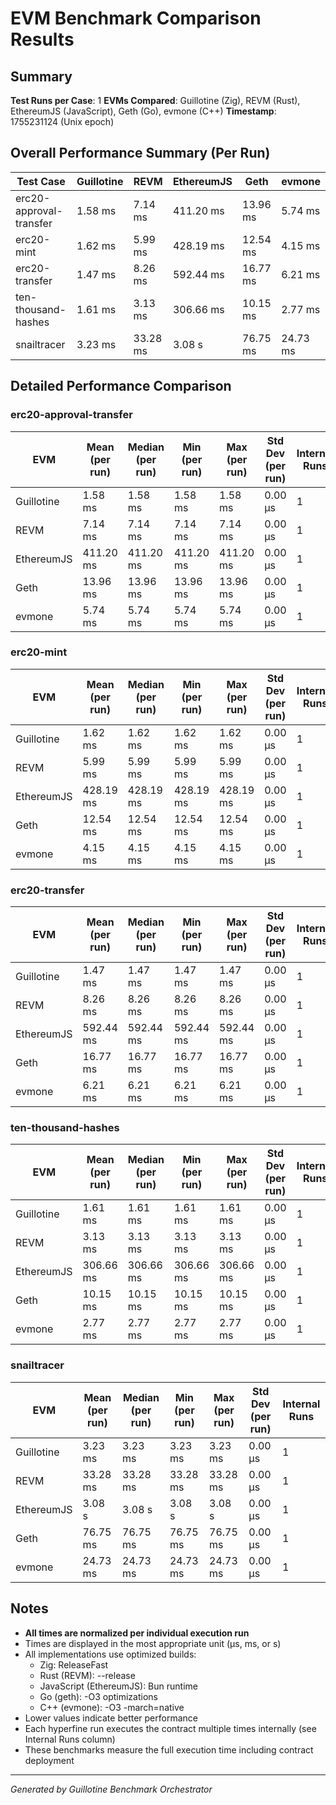 # EVM Benchmark Comparison Results

## Summary

**Test Runs per Case**: 1
**EVMs Compared**: Guillotine (Zig), REVM (Rust), EthereumJS (JavaScript), Geth (Go), evmone (C++)
**Timestamp**: 1755231124 (Unix epoch)

## Overall Performance Summary (Per Run)

| Test Case | Guillotine | REVM | EthereumJS | Geth | evmone |
|-----------|------------|------|------------|------|--------|
| erc20-approval-transfer   | 1.58 ms | 7.14 ms | 411.20 ms | 13.96 ms | 5.74 ms |
| erc20-mint                | 1.62 ms | 5.99 ms | 428.19 ms | 12.54 ms | 4.15 ms |
| erc20-transfer            | 1.47 ms | 8.26 ms | 592.44 ms | 16.77 ms | 6.21 ms |
| ten-thousand-hashes       | 1.61 ms | 3.13 ms | 306.66 ms | 10.15 ms | 2.77 ms |
| snailtracer               | 3.23 ms | 33.28 ms | 3.08 s | 76.75 ms | 24.73 ms |

## Detailed Performance Comparison

### erc20-approval-transfer

| EVM | Mean (per run) | Median (per run) | Min (per run) | Max (per run) | Std Dev (per run) | Internal Runs |
|-----|----------------|------------------|---------------|---------------|-------------------|---------------|
| Guillotine  | 1.58 ms | 1.58 ms | 1.58 ms | 1.58 ms | 0.00 μs |             1 |
| REVM        | 7.14 ms | 7.14 ms | 7.14 ms | 7.14 ms | 0.00 μs |             1 |
| EthereumJS  | 411.20 ms | 411.20 ms | 411.20 ms | 411.20 ms | 0.00 μs |             1 |
| Geth        | 13.96 ms | 13.96 ms | 13.96 ms | 13.96 ms | 0.00 μs |             1 |
| evmone      | 5.74 ms | 5.74 ms | 5.74 ms | 5.74 ms | 0.00 μs |             1 |

### erc20-mint

| EVM | Mean (per run) | Median (per run) | Min (per run) | Max (per run) | Std Dev (per run) | Internal Runs |
|-----|----------------|------------------|---------------|---------------|-------------------|---------------|
| Guillotine  | 1.62 ms | 1.62 ms | 1.62 ms | 1.62 ms | 0.00 μs |             1 |
| REVM        | 5.99 ms | 5.99 ms | 5.99 ms | 5.99 ms | 0.00 μs |             1 |
| EthereumJS  | 428.19 ms | 428.19 ms | 428.19 ms | 428.19 ms | 0.00 μs |             1 |
| Geth        | 12.54 ms | 12.54 ms | 12.54 ms | 12.54 ms | 0.00 μs |             1 |
| evmone      | 4.15 ms | 4.15 ms | 4.15 ms | 4.15 ms | 0.00 μs |             1 |

### erc20-transfer

| EVM | Mean (per run) | Median (per run) | Min (per run) | Max (per run) | Std Dev (per run) | Internal Runs |
|-----|----------------|------------------|---------------|---------------|-------------------|---------------|
| Guillotine  | 1.47 ms | 1.47 ms | 1.47 ms | 1.47 ms | 0.00 μs |             1 |
| REVM        | 8.26 ms | 8.26 ms | 8.26 ms | 8.26 ms | 0.00 μs |             1 |
| EthereumJS  | 592.44 ms | 592.44 ms | 592.44 ms | 592.44 ms | 0.00 μs |             1 |
| Geth        | 16.77 ms | 16.77 ms | 16.77 ms | 16.77 ms | 0.00 μs |             1 |
| evmone      | 6.21 ms | 6.21 ms | 6.21 ms | 6.21 ms | 0.00 μs |             1 |

### ten-thousand-hashes

| EVM | Mean (per run) | Median (per run) | Min (per run) | Max (per run) | Std Dev (per run) | Internal Runs |
|-----|----------------|------------------|---------------|---------------|-------------------|---------------|
| Guillotine  | 1.61 ms | 1.61 ms | 1.61 ms | 1.61 ms | 0.00 μs |             1 |
| REVM        | 3.13 ms | 3.13 ms | 3.13 ms | 3.13 ms | 0.00 μs |             1 |
| EthereumJS  | 306.66 ms | 306.66 ms | 306.66 ms | 306.66 ms | 0.00 μs |             1 |
| Geth        | 10.15 ms | 10.15 ms | 10.15 ms | 10.15 ms | 0.00 μs |             1 |
| evmone      | 2.77 ms | 2.77 ms | 2.77 ms | 2.77 ms | 0.00 μs |             1 |

### snailtracer

| EVM | Mean (per run) | Median (per run) | Min (per run) | Max (per run) | Std Dev (per run) | Internal Runs |
|-----|----------------|------------------|---------------|---------------|-------------------|---------------|
| Guillotine  | 3.23 ms | 3.23 ms | 3.23 ms | 3.23 ms | 0.00 μs |             1 |
| REVM        | 33.28 ms | 33.28 ms | 33.28 ms | 33.28 ms | 0.00 μs |             1 |
| EthereumJS  | 3.08 s | 3.08 s | 3.08 s | 3.08 s | 0.00 μs |             1 |
| Geth        | 76.75 ms | 76.75 ms | 76.75 ms | 76.75 ms | 0.00 μs |             1 |
| evmone      | 24.73 ms | 24.73 ms | 24.73 ms | 24.73 ms | 0.00 μs |             1 |


## Notes

- **All times are normalized per individual execution run**
- Times are displayed in the most appropriate unit (μs, ms, or s)
- All implementations use optimized builds:
  - Zig: ReleaseFast
  - Rust (REVM): --release
  - JavaScript (EthereumJS): Bun runtime
  - Go (geth): -O3 optimizations
  - C++ (evmone): -O3 -march=native
- Lower values indicate better performance
- Each hyperfine run executes the contract multiple times internally (see Internal Runs column)
- These benchmarks measure the full execution time including contract deployment

---

*Generated by Guillotine Benchmark Orchestrator*
